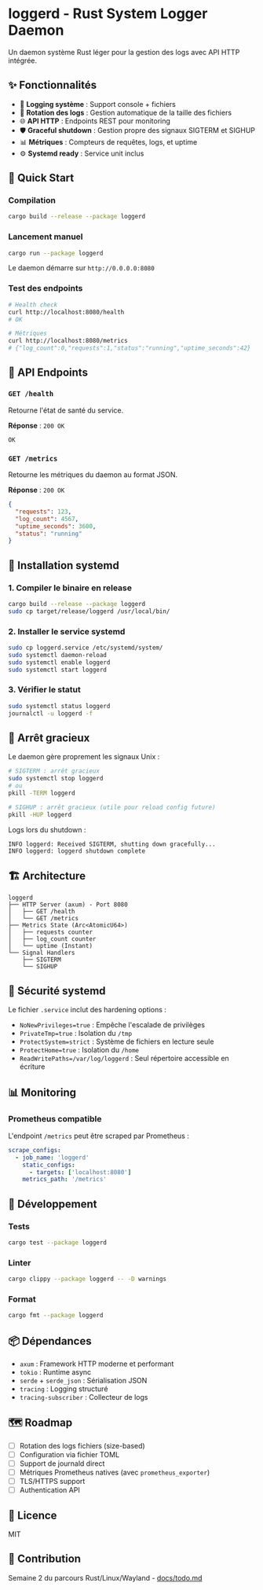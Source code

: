 # loggerd - Rust System Logger Daemon

Un daemon système Rust léger pour la gestion des logs avec API HTTP intégrée.

## ✨ Fonctionnalités

- 📝 **Logging système** : Support console + fichiers
- 🔄 **Rotation des logs** : Gestion automatique de la taille des fichiers
- 🌐 **API HTTP** : Endpoints REST pour monitoring
- 🛡️ **Graceful shutdown** : Gestion propre des signaux SIGTERM et SIGHUP
- 📊 **Métriques** : Compteurs de requêtes, logs, et uptime
- ⚙️ **Systemd ready** : Service unit inclus

## 🚀 Quick Start

### Compilation

```bash
cargo build --release --package loggerd
```

### Lancement manuel

```bash
cargo run --package loggerd
```

Le daemon démarre sur `http://0.0.0.0:8080`

### Test des endpoints

```bash
# Health check
curl http://localhost:8080/health
# OK

# Métriques
curl http://localhost:8080/metrics
# {"log_count":0,"requests":1,"status":"running","uptime_seconds":42}
```

## 📡 API Endpoints

### `GET /health`

Retourne l'état de santé du service.

**Réponse** : `200 OK`
```
OK
```

### `GET /metrics`

Retourne les métriques du daemon au format JSON.

**Réponse** : `200 OK`
```json
{
  "requests": 123,
  "log_count": 4567,
  "uptime_seconds": 3600,
  "status": "running"
}
```

## 🔧 Installation systemd

### 1. Compiler le binaire en release

```bash
cargo build --release --package loggerd
sudo cp target/release/loggerd /usr/local/bin/
```

### 2. Installer le service systemd

```bash
sudo cp loggerd.service /etc/systemd/system/
sudo systemctl daemon-reload
sudo systemctl enable loggerd
sudo systemctl start loggerd
```

### 3. Vérifier le statut

```bash
sudo systemctl status loggerd
journalctl -u loggerd -f
```

## 🛑 Arrêt gracieux

Le daemon gère proprement les signaux Unix :

```bash
# SIGTERM : arrêt gracieux
sudo systemctl stop loggerd
# ou
pkill -TERM loggerd

# SIGHUP : arrêt gracieux (utile pour reload config future)
pkill -HUP loggerd
```

Logs lors du shutdown :
```
INFO loggerd: Received SIGTERM, shutting down gracefully...
INFO loggerd: loggerd shutdown complete
```

## 🏗️ Architecture

```
loggerd
├── HTTP Server (axum) - Port 8080
│   ├── GET /health
│   └── GET /metrics
├── Metrics State (Arc<AtomicU64>)
│   ├── requests counter
│   ├── log_count counter
│   └── uptime (Instant)
└── Signal Handlers
    ├── SIGTERM
    └── SIGHUP
```

## 🔐 Sécurité systemd

Le fichier `.service` inclut des hardening options :

- `NoNewPrivileges=true` : Empêche l'escalade de privilèges
- `PrivateTmp=true` : Isolation du `/tmp`
- `ProtectSystem=strict` : Système de fichiers en lecture seule
- `ProtectHome=true` : Isolation du `/home`
- `ReadWritePaths=/var/log/loggerd` : Seul répertoire accessible en écriture

## 📊 Monitoring

### Prometheus compatible

L'endpoint `/metrics` peut être scraped par Prometheus :

```yaml
scrape_configs:
  - job_name: 'loggerd'
    static_configs:
      - targets: ['localhost:8080']
    metrics_path: '/metrics'
```

## 🧪 Développement

### Tests

```bash
cargo test --package loggerd
```

### Linter

```bash
cargo clippy --package loggerd -- -D warnings
```

### Format

```bash
cargo fmt --package loggerd
```

## 📦 Dépendances

- `axum` : Framework HTTP moderne et performant
- `tokio` : Runtime async
- `serde` + `serde_json` : Sérialisation JSON
- `tracing` : Logging structuré
- `tracing-subscriber` : Collecteur de logs

## 🗺️ Roadmap

- [ ] Rotation des logs fichiers (size-based)
- [ ] Configuration via fichier TOML
- [ ] Support de journald direct
- [ ] Métriques Prometheus natives (avec `prometheus_exporter`)
- [ ] TLS/HTTPS support
- [ ] Authentication API

## 📝 Licence

MIT

## 🤝 Contribution

Semaine 2 du parcours Rust/Linux/Wayland - [docs/todo.md](../docs/todo.md)
